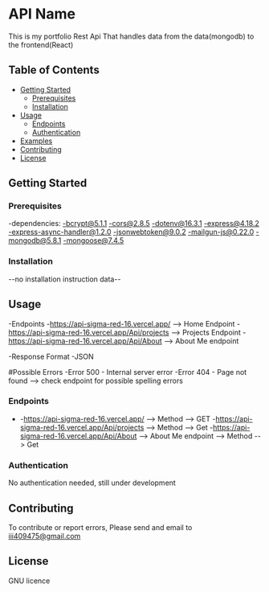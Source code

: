 # API Name

This is my portfolio Rest Api That handles data from the data(mongodb) to the frontend(React)

## Table of Contents

- [Getting Started](#getting-started)
  - [Prerequisites](#prerequisites)
  - [Installation](#installation)
- [Usage](#usage)
  - [Endpoints](#endpoints)
  - [Authentication](#authentication)
- [Examples](#examples)
- [Contributing](#contributing)
- [License](#license)

## Getting Started

### Prerequisites

-dependencies:
  -bcrypt@5.1.1
  -cors@2.8.5
  -dotenv@16.3.1
  -express@4.18.2
  -express-async-handler@1.2.0
  -jsonwebtoken@9.0.2
  -mailgun-js@0.22.0
  -mongodb@5.8.1
  -mongoose@7.4.5

### Installation

--no installation instruction data--

## Usage

-Endpoints
  -https://api-sigma-red-16.vercel.app/  --> Home Endpoint
  -https://api-sigma-red-16.vercel.app/Api/projects --> Projects Endpoint
  -https://api-sigma-red-16.vercel.app/Api/About --> About Me endpoint

  -Response Format
    -JSON

  #Possible Errors
  -Error 500 - Internal server error
  -Error 404 - Page not found --> check endpoint for possible spelling errors
  

### Endpoints

-
  -https://api-sigma-red-16.vercel.app/  --> Method --> GET
  -https://api-sigma-red-16.vercel.app/Api/projects --> Method --> Get
  -https://api-sigma-red-16.vercel.app/Api/About --> About Me endpoint --> Method --> Get


### Authentication

No authentication needed, still under development

## Contributing

To contribute or report errors, Please send and email to iii409475@gmail.com

## License

GNU licence
